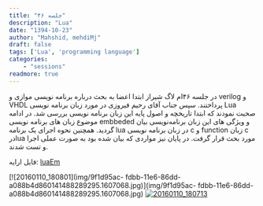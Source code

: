 ```yaml
---
title: "جلسه ۴۶"
description: "Lua"
date: "1394-10-23"
author: "Mahshid, mehdiMj"
draft: false
tags: ['Lua', 'programming language']
categories:
    - "sessions"
readmore: true
---
```

در جلسه ۴۶ام لاگ شیراز ابتدا اعضا به بحث درباره برنامه نویسی موازی و verilog و VHDL پرداختند. سپس جناب آقای رحیم فیروزی در مورد زبان برنامه نویسی Lua صحبت نمودند که ابتدا تاریخچه و اصول پایه این زبان برنامه نویسی بررسی شد.
در ادامه موضوع زبان های برنامه نویسی embbeded و ویژگی های این زبان برنامه‌نویسی بیان گردید. همچنین نحوه اجرای یک برنامه lua در زبان برنامه نویسی c و function زبان c درlua مورد بحث قرار گرفت. در پایان نیز مواردی که بیان شده بود
به صورت عملی اجرا و تست شدند.

فایل ارایه: [luaEm](https://shirazlug.ir/wp-content/uploads/2016/01/luaEm.odp)

[![20160110_180801](img/9f1d95ac-
fdbb-11e6-86dd-a088b4d860141488289295.1607068.jpg)](img/9f1d95ac-
fdbb-11e6-86dd-a088b4d860141488289295.1607068.jpg)
[![20160110_180713](../../img/9f1d9854-fdbb-11e6-86dd-a088b4d860141488289295.160759.jpg)](img/9f1d9854-fdbb-11e6-86dd-a088b4d860141488289295.160759.jpg)
